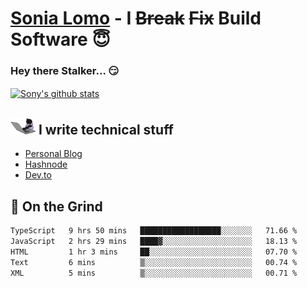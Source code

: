 # [Sonia Lomo](https://sonylomo.github.io/) - I ~~Break~~ ~~Fix~~ Build Software 😇
### Hey there Stalker... 😏 

<a href="https://github.com/sonylomo/github-readme-stats">
  <img align="center" src="https://media.giphy.com/media/lU05nFSW6Y2A/giphy.gif" alt="Sony's github stats" />
</a>

## <img src="assets/devcat.gif" width="40"> I write technical stuff
- [Personal Blog](https://www.sonylomo.dev/blog)
- [Hashnode](https://sonylomo.hashnode.dev/)
- [Dev.to](https://dev.to/sonylomo)

## 🤡 On the Grind
<!--START_SECTION:waka-->

```txt
TypeScript   9 hrs 50 mins   ██████████████████░░░░░░░   71.66 %
JavaScript   2 hrs 29 mins   ████▓░░░░░░░░░░░░░░░░░░░░   18.13 %
HTML         1 hr 3 mins     ██░░░░░░░░░░░░░░░░░░░░░░░   07.70 %
Text         6 mins          ▒░░░░░░░░░░░░░░░░░░░░░░░░   00.74 %
XML          5 mins          ▒░░░░░░░░░░░░░░░░░░░░░░░░   00.71 %
```

<!--END_SECTION:waka-->
